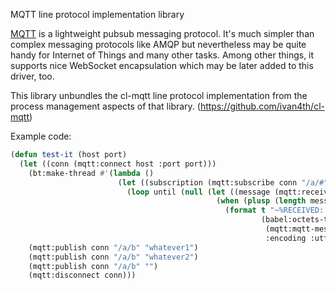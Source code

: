 MQTT line protocol implementation library

[MQTT](http://en.wikipedia.org/wiki/MQTT) is a lightweight pubsub
messaging protocol. It's much simpler than complex messaging protocols
like AMQP but nevertheless may be quite handy for Internet of Things
and many other tasks. Among other things, it supports nice WebSocket
encapsulation which may be later added to this driver, too.

This library unbundles the cl-mqtt line protocol implementation from the
process management aspects of that library. (https://github.com/ivan4th/cl-mqtt)

Example code:
```cl
(defun test-it (host port)
  (let ((conn (mqtt:connect host :port port)))
    (bt:make-thread #'(lambda ()
                        (let ((subscription (mqtt:subscribe conn "/a/#")))
                          (loop until (null (let ((message (mqtt:receive subscription)))
                                              (when (plusp (length message))
                                                (format t "~%RECEIVED: ~s~%"
                                                        (babel:octets-to-string
                                                         (mqtt:mqtt-message-payload message)
                                                         :encoding :utf-8)))))))))
    (mqtt:publish conn "/a/b" "whatever1")
    (mqtt:publish conn "/a/b" "whatever2")
    (mqtt:publish conn "/a/b" "")
    (mqtt:disconnect conn)))

